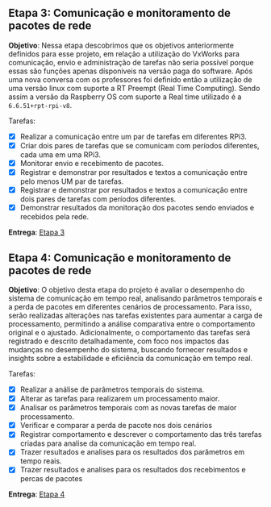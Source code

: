 ## Etapa 3: Comunicação e monitoramento de pacotes de rede

**Objetivo**: Nessa etapa descobrimos que os objetivos anteriormente definidos para esse projeto, em relação a utilização do VxWorks para comunicação, envio e administração de tarefas não seria possível porque essas são funções apenas dísponiveis na versão paga do software. Após uma nova conversa com os professores foi definido então a utilização de uma versão linux com suporte a RT Preempt (Real Time Computing). Sendo assim a versão da Raspberry OS com suporte a Real time utilizado é a `6.6.51+rpt-rpi-v8`.


Tarefas:

- [x] Realizar a comunicação entre um par de tarefas em diferentes RPi3.
- [x] Criar dois pares de tarefas que se comunicam com períodos diferentes, cada uma em uma RPi3.
- [x] Monitorar envio e recebimento de pacotes.
- [x] Registrar e demonstrar por resultados e textos a comunicação entre pelo menos UM par de tarefas.
- [x] Registrar e demonstrar por resultados e textos a comunicação entre dois pares de tarefas com períodos diferentes.
- [x] Demonstrar resultados da monitoração dos pacotes sendo enviados e recebidos pela rede.

**Entrega**: [Etapa 3](/etapa_3/)

## Etapa 4: Comunicação e monitoramento de pacotes de rede

**Objetivo**: O objetivo desta etapa do projeto é avaliar o desempenho do sistema de comunicação em tempo real, analisando parâmetros temporais e a perda de pacotes em diferentes cenários de processamento. Para isso, serão realizadas alterações nas tarefas existentes para aumentar a carga de processamento, permitindo a análise comparativa entre o comportamento original e o ajustado. Adicionalmente, o comportamento das tarefas será registrado e descrito detalhadamente, com foco nos impactos das mudanças no desempenho do sistema, buscando fornecer resultados e insights sobre a estabilidade e eficiência da comunicação em tempo real.


Tarefas:

- [x] Realizar a análise de parâmetros temporais do sistema.
- [x] Alterar as tarefas para realizarem um processamento maior.
- [x] Analisar os parâmetros temporais com as novas tarefas de maior processamento.
- [x] Verificar e comparar a perda de pacote nos dois cenários
- [x] Registrar comportamento e descrever o comportamento das três tarefas criadas para analise da comunicação em tempo real.
- [x] Trazer resultados e analises para os resultados dos parâmetros em tempo reais.
- [x] Trazer resultados e analises para os resultados dos recebimentos e percas de pacotes

**Entrega**: [Etapa 4](/etapa_34)

